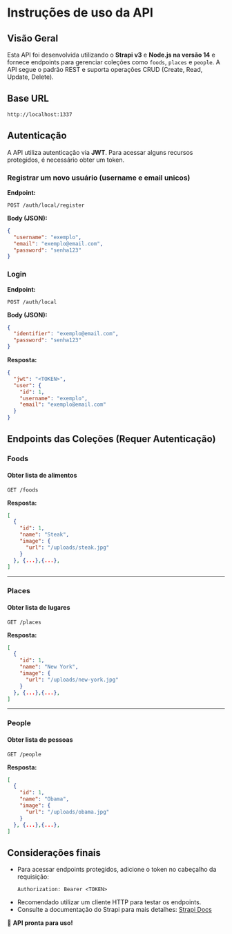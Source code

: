 # Instruções de uso da API

## Visão Geral
Esta API foi desenvolvida utilizando o **Strapi v3** e **Node.js na versão 14** e fornece endpoints para gerenciar coleções como `foods`, `places` e `people`.
A API segue o padrão REST e suporta operações CRUD (Create, Read, Update, Delete).

## Base URL
```
http://localhost:1337
```

## Autenticação
A API utiliza autenticação via **JWT**. Para acessar alguns recursos protegidos, é necessário obter um token.

### Registrar um novo usuário (username e email **unicos**)

**Endpoint:**
```
POST /auth/local/register
```
**Body (JSON):**
```json
{
  "username": "exemplo",
  "email": "exemplo@email.com",
  "password": "senha123"
}

```
### Login
**Endpoint:**
```
POST /auth/local
```
**Body (JSON):**
```json
{
  "identifier": "exemplo@email.com",
  "password": "senha123"
}
```
**Resposta:**
```json
{
  "jwt": "<TOKEN>",
  "user": {
    "id": 1,
    "username": "exemplo",
    "email": "exemplo@email.com"
  }
}
```

## Endpoints das Coleções (**Requer Autenticação**)

### **Foods**
#### Obter lista de alimentos 
```
GET /foods
```
**Resposta:**
```json
[
  {
    "id": 1,
    "name": "Steak",
    "image": {
      "url": "/uploads/steak.jpg"
    }
  }, {...},{...},
]
```

---

### **Places**
#### Obter lista de lugares
```
GET /places
```
**Resposta:**
```json
[
  {
    "id": 1,
    "name": "New York",
    "image": {
      "url": "/uploads/new-york.jpg"
    }
  }, {...},{...},
]
```

---

### **People**
#### Obter lista de pessoas
```
GET /people
```
**Resposta:**
```json
[
  {
    "id": 1,
    "name": "Obama",
    "image": {
      "url": "/uploads/obama.jpg"
    }
  }, {...},{...},
]
```

## Considerações finais
- Para acessar endpoints protegidos, adicione o token no cabeçalho da requisição:
  ```
  Authorization: Bearer <TOKEN>
  ```
- Recomendado utilizar um cliente HTTP para testar os endpoints.
- Consulte a documentação do Strapi para mais detalhes: [Strapi Docs](https://docs.strapi.io)

🚀 **API pronta para uso!**

